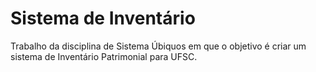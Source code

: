 
# Sistema de Inventário

Trabalho da disciplina de Sistema Úbiquos em que o objetivo é criar um sistema de Inventário Patrimonial para UFSC.



